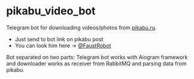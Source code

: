 # pikabu_video_bot
Telegram bot for downloading videos/photos from [pikabu.ru](https://pikabu.ru/).
- Just send to bot link on pikabu post
- You can look him here -> [@FaustRobot](https://t.me/FaustRobot)

Bot separated on two parts: Telegram bot works with Aiogram framework and downloader works as receiver from RabbitMQ and parsing data from pikabu.
